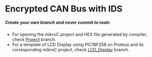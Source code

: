 # Encrypted CAN Bus with IDS

##### *Create your own branch and never commit to main*

* For opening the mikroC project and HEX file generated by compiler, check [Project](https://gitlab.com/mwa28/encrypted-can-bus-with-ids/tree/Project) branch.
* For a template of LCD Display using PIC18F258 on Proteus and its corresponding mikroC project, check [LCD_Display](https://gitlab.com/mwa28/encrypted-can-bus-with-ids/tree/LCD_Display) branch.
